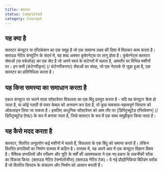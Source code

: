 ```yaml
---
title: क्लस्टर
status: Completed
category: Concept
---
```


## यह क्या है

क्लस्टर कंप्यूटर या एप्लिकेशन का एक समूह है जो एक सामान्य लक्ष्य की दिशा में मिलकर काम करता है। क्लाउड नेटिव कंप्यूटिंग के संदर्भ में, यह शब्द अक्सर कुबेरनेट्स पर लागू होता है। कुबेरनेट्स क्लस्टर सेवाओं (या वर्कलोड) का एक सेट है जो अपने स्वयं के कंटेनरों में चलता है, आमतौर पर विभिन्न मशीनों पर। इन सभी [कंटेनरीकृत] (/ कंटेनरीकरण/) सेवाओं का संग्रह, जो एक नेटवर्क से जुड़ा हुआ है, एक क्लस्टर का प्रतिनिधित्व करता है।

## यह किस समस्या का समाधान करता है

एकल कंप्यूटर पर चलने वाला सॉफ़्टवेयर विफलता का एक बिंदु प्रस्तुत करता है - यदि वह कंप्यूटर क्रैश हो जाता है, या कोई गलती से पावर केबल को अनप्लग कर देता है, तो कुछ व्यवसाय-महत्वपूर्ण सिस्टम को ऑफ़लाइन लिया जा सकता है। इसलिए आधुनिक सॉफ़्टवेयर को आम तौर पर [डिस्ट्रिब्यूटेड एप्लिकेशन] (/ डिस्ट्रिब्यूटेड ऐप्स/) के रूप में बनाया जाता है, जिसे क्लस्टर के रूप में एक साथ समूहीकृत किया जाता है।

## यह कैसे मदद करता है

क्लस्टर, वितरित अनुप्रयोग कई मशीनों में चलते हैं, विफलता के एक बिंदु को समाप्त करते हैं। लेकिन वितरित प्रणालियों का निर्माण वास्तव में कठिन है। वास्तव में, यह अपने आप में एक कंप्यूटर विज्ञान विषय है। वैश्विक प्रणालियों और परीक्षण और त्रुटि के वर्षों की आवश्यकता ने एक नए प्रकार के तकनीकी स्टैक का विकास किया: [क्लाउड नेटिव टेक्नोलॉजीज] (क्लाउड नेटिव टेक)। ये नई प्रौद्योगिकियां बिल्डिंग ब्लॉक हैं जो वितरित सिस्टम के संचालन और निर्माण को आसान बनाती हैं।
